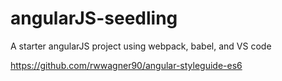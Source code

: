 # angularJS-seedling
A starter angularJS project using webpack, babel, and VS code

https://github.com/rwwagner90/angular-styleguide-es6
